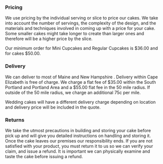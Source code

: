 ### Pricing

We use pricing by the individual serving or slice to price our cakes. We take into account the number of servings, the complexity of the design, and the materials and techniques involved in coming up with a price for your cake. Some smaller cakes might take longer to create than larger ones and therefore will be a higher price by the slice.

Our minimum order for Mini Cupcakes and Regular Cupcakes is $36.00 and for cakes $50.00.

### Delivery
We can deliver to most of Maine and New Hampshire . Delivery within Cape Elizabeth is free of charge. We charge a flat fee of $35.00 within the South Portland and Portland Area and a $55.00 flat fee in the 50 mile radius. If outside of the 50 mile radius, we charge an additional 75c per mile.

Wedding cakes will have a different delivery charge depending on location and delivery price will be included in the quote.

### Returns
We take the utmost precautions in building and storing your cake before pick up and will give you detailed instructions on handling and storing it. Once the cake leaves our premises our responsibility ends. If you are not satisfied with your product, you must return it to us so we can verify your claim, and issue a refund. It is important we can physically examine and taste the cake before issuing a refund.